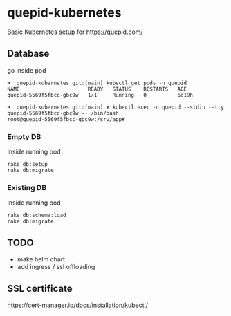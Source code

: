 # quepid-kubernetes

Basic Kubernetes setup for https://quepid.com/

## Database

go inside pod

```
➜  quepid-kubernetes git:(main) kubectl get pods -n quepid
NAME                      READY   STATUS    RESTARTS   AGE
quepid-5569f5fbcc-gbc9w   1/1     Running   0          6d19h

➜  quepid-kubernetes git:(main) ✗ kubectl exec -n quepid --stdin --tty quepid-5569f5fbcc-gbc9w -- /bin/bash
root@quepid-5569f5fbcc-gbc9w:/srv/app#

```

### Empty DB

Inside running pod

```
rake db:setup
rake db:migrate
```

### Existing DB

Inside running pod

```
rake db:schema:load
rake db:migrate
```

## TODO

- make helm chart
- add ingress / ssl offloading

## SSL certificate

https://cert-manager.io/docs/installation/kubectl/